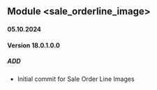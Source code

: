 ## Module <sale_orderline_image>

#### 05.10.2024
#### Version 18.0.1.0.0
##### ADD

- Initial commit for Sale Order Line Images
